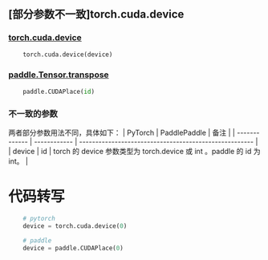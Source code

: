 ## [部分参数不一致]torch.cuda.device

### [torch.cuda.device](https://pytorch.org/docs/1.13/generated/torch.cuda.device.html)

```python
    torch.cuda.device(device)
```

### [paddle.Tensor.transpose](https://www.paddlepaddle.org.cn/documentation/docs/zh/api/paddle/CUDAPlace_cn.html#cudaplace)

```python
    paddle.CUDAPlace(id)
```

### 不一致的参数
两者部分参数用法不同，具体如下：
| PyTorch       | PaddlePaddle | 备注                                                   |
| ------------- | ------------ | ------------------------------------------------------ |
| device | id | torch 的 device 参数类型为 torch.device 或 int 。paddle 的 id 为 int。 |

# 代码转写

```python
    # pytorch
    device = torch.cuda.device(0)

    # paddle
    device = paddle.CUDAPlace(0)
```
